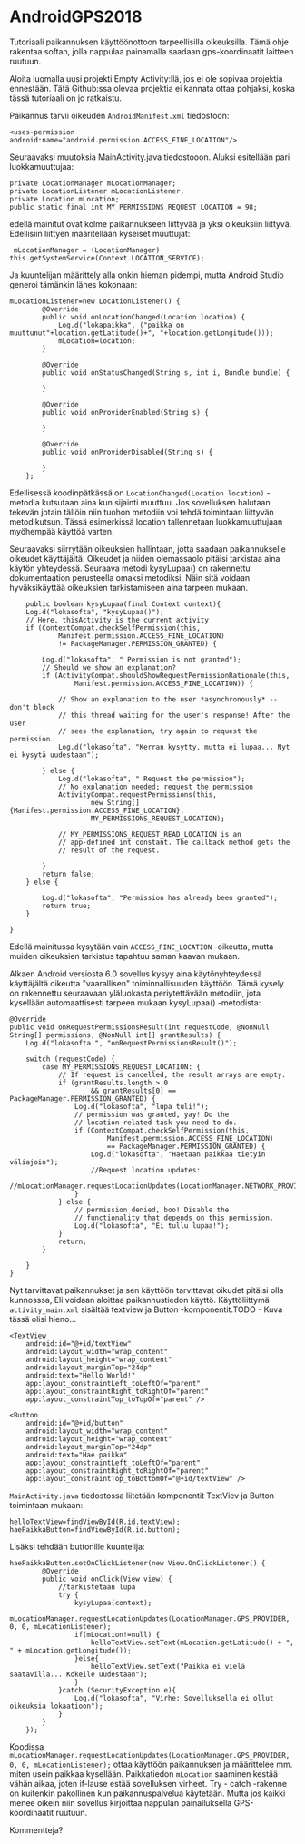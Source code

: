 # AndroidGPS2018

Tutoriaali paikannuksen käyttöönottoon tarpeellisilla oikeuksilla. Tämä ohje rakentaa softan, jolla nappulaa painamalla saadaan gps-koordinaatit laitteen ruutuun.

Aloita luomalla uusi projekti Empty Activity:llä, jos ei ole sopivaa projektia ennestään. Tätä Github:ssa olevaa projektia ei kannata ottaa pohjaksi, koska tässä tutoriaali on jo ratkaistu.

Paikannus tarvii oikeuden `AndroidManifest.xml` tiedostoon:


    <uses-permission android:name="android.permission.ACCESS_FINE_LOCATION"/>

Seuraavaksi muutoksia MainActivity.java tiedostooon. Aluksi esitellään pari luokkamuuttujaa:

    private LocationManager mLocationManager;
    private LocationListener mLocationListener;
    private Location mLocation;
    public static final int MY_PERMISSIONS_REQUEST_LOCATION = 98;

edellä mainitut ovat kolme paikannukseen liittyvää ja yksi oikeuksiin liittyvä.
Edellisiin liittyen määritellään kyseiset muuttujat:

     mLocationManager = (LocationManager) this.getSystemService(Context.LOCATION_SERVICE);

Ja kuuntelijan määrittely alla onkin hieman pidempi, mutta Android Studio generoi tämänkin lähes kokonaan:

    mLocationListener=new LocationListener() {
            @Override
            public void onLocationChanged(Location location) {
                Log.d("lokapaikka", ("paikka on muuttunut"+location.getLatitude()+", "+location.getLongitude()));
                mLocation=location;
            }

            @Override
            public void onStatusChanged(String s, int i, Bundle bundle) {

            }

            @Override
            public void onProviderEnabled(String s) {

            }

            @Override
            public void onProviderDisabled(String s) {

            }
        };

Edellisessä koodinpätkässä on `LocationChanged(Location location)` -metodia kutsutaan aina kun sijainti muuttuu. Jos sovelluksen halutaan tekevän jotain tällöin niin tuohon metodiin voi tehdä toimintaan liittyvän metodikutsun. Tässä esimerkissä location tallennetaan luokkamuuttujaan myöhempää käyttöä varten.

Seuraavaksi siirrytään oikeuksien hallintaan, jotta saadaan paikannukselle oikeudet käyttäjältä. Oikeudet ja niiden olemassaolo pitäisi tarkistaa aina käytön yhteydessä. Seuraava metodi kysyLupaa() on rakennettu dokumentaation perusteella omaksi metodiksi. Näin sitä voidaan hyväksikäyttää oikeuksien tarkistamiseen aina tarpeen mukaan.

        public boolean kysyLupaa(final Context context){
        Log.d("lokasofta", "kysyLupaa()");
        // Here, thisActivity is the current activity
        if (ContextCompat.checkSelfPermission(this,
                Manifest.permission.ACCESS_FINE_LOCATION)
                != PackageManager.PERMISSION_GRANTED) {

            Log.d("lokasofta", " Permission is not granted");
            // Should we show an explanation?
            if (ActivityCompat.shouldShowRequestPermissionRationale(this,
                    Manifest.permission.ACCESS_FINE_LOCATION)) {

                // Show an explanation to the user *asynchronously* -- don't block
                // this thread waiting for the user's response! After the user
                // sees the explanation, try again to request the permission.
                Log.d("lokasofta", "Kerran kysytty, mutta ei lupaa... Nyt ei kysytä uudestaan");

            } else {
                Log.d("lokasofta", " Request the permission");
                // No explanation needed; request the permission
                ActivityCompat.requestPermissions(this,
                        new String[]{Manifest.permission.ACCESS_FINE_LOCATION},
                        MY_PERMISSIONS_REQUEST_LOCATION);

                // MY_PERMISSIONS_REQUEST_READ_LOCATION is an
                // app-defined int constant. The callback method gets the
                // result of the request.

            }
            return false;
        } else {

            Log.d("lokasofta", "Permission has already been granted");
            return true;
        }

    }

Edellä mainitussa kysytään vain `ACCESS_FINE_LOCATION` -oikeutta, mutta muiden oikeuksien tarkistus tapahtuu saman kaavan mukaan.

Alkaen Android versiosta 6.0 sovellus kysyy aina käytönyhteydessä käyttäjältä oikeutta "vaarallisen" toiminnallisuuden käyttöön. Tämä kysely on rakennettu seuraavaan yläluokasta periytettävään metodiin, jota kysellään automaattisesti tarpeen mukaan kysyLupaa() -metodista:

    @Override
    public void onRequestPermissionsResult(int requestCode, @NonNull String[] permissions, @NonNull int[] grantResults) {
        Log.d("lokasofta ", "onRequestPermissionsResult()");

        switch (requestCode) {
            case MY_PERMISSIONS_REQUEST_LOCATION: {
                // If request is cancelled, the result arrays are empty.
                if (grantResults.length > 0
                        && grantResults[0] == PackageManager.PERMISSION_GRANTED) {
                    Log.d("lokasofta", "lupa tuli!");
                    // permission was granted, yay! Do the
                    // location-related task you need to do.
                    if (ContextCompat.checkSelfPermission(this,
                            Manifest.permission.ACCESS_FINE_LOCATION)
                            == PackageManager.PERMISSION_GRANTED) {
                        Log.d("lokasofta", "Haetaan paikkaa tietyin väliajoin");
                        //Request location updates:
                        //mLocationManager.requestLocationUpdates(LocationManager.NETWORK_PROVIDER,0,0,mLocationListener);
                    }
                } else {
                    // permission denied, boo! Disable the
                    // functionality that depends on this permission.
                    Log.d("lokasofta", "Ei tullu lupaa!");
                }
                return;
            }

        }
    }

Nyt tarvittavat paikannukset ja sen käyttöön tarvittavat oikudet pitäisi olla kunnosssa, Eli voidaan aloittaa paikannustiedon käyttö. 
Käyttöliittymä `activity_main.xml` sisältää textview ja Button -komponentit.TODO - Kuva tässä olisi hieno...

    <TextView
        android:id="@+id/textView"
        android:layout_width="wrap_content"
        android:layout_height="wrap_content"
        android:layout_marginTop="24dp"
        android:text="Hello World!"
        app:layout_constraintLeft_toLeftOf="parent"
        app:layout_constraintRight_toRightOf="parent"
        app:layout_constraintTop_toTopOf="parent" />

    <Button
        android:id="@+id/button"
        android:layout_width="wrap_content"
        android:layout_height="wrap_content"
        android:layout_marginTop="24dp"
        android:text="Hae paikka"
        app:layout_constraintLeft_toLeftOf="parent"
        app:layout_constraintRight_toRightOf="parent"
        app:layout_constraintTop_toBottomOf="@+id/textView" />

`MainActivity.java` tiedostossa liitetään komponentit TextViev ja Button toimintaan mukaan:

    helloTextView=findViewById(R.id.textView);
    haePaikkaButton=findViewById(R.id.button);

Lisäksi tehdään buttonille kuuntelija:

    haePaikkaButton.setOnClickListener(new View.OnClickListener() {
            @Override
            public void onClick(View view) {
                //tarkistetaan lupa
                try {
                    kysyLupaa(context);
                    mLocationManager.requestLocationUpdates(LocationManager.GPS_PROVIDER, 0, 0, mLocationListener);
                    if(mLocation!=null) {
                        helloTextView.setText(mLocation.getLatitude() + ", " + mLocation.getLongitude());
                    }else{
                        helloTextView.setText("Paikka ei vielä saatavilla... Kokeile uudestaan");
                    }
                }catch (SecurityException e){
                    Log.d("lokasofta", "Virhe: Sovelluksella ei ollut oikeuksia lokaatioon");
                }
            }
        });

Koodissa `mLocationManager.requestLocationUpdates(LocationManager.GPS_PROVIDER, 0, 0, mLocationListener);` ottaa käyttöön paikannuksen ja määrittelee mm. miten usein paikkaa kysellään. Paikkatiedon `mLocation` saaminen kestää vähän aikaa, joten if-lause estää sovelluksen virheet. Try - catch -rakenne on kuitenkin pakollinen kun paikannuspalvelua käytetään. Mutta jos kaikki menee oikein niin sovellus kirjoittaa nappulan painalluksella GPS-koordinaatit ruutuun.

Kommentteja?